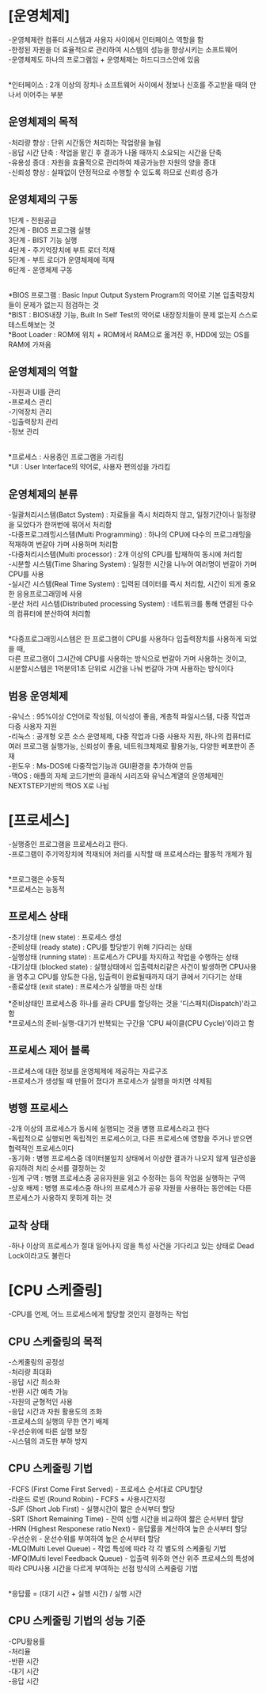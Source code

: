 <h1> [운영체제] </h1> 
  -운영체제란 컴퓨터 시스템과 사용자 사이에서 인터페이스 역할을 함 <br>
  -한정된 자원을 더 효율적으로 관리하여 시스템의 성능을 향상시키는 소프트웨어 <br>
  -운영체제도 하나의 프로그램임 + 운영체제는 하드디크스안에 있음 <br> <br>

  *인터페이스 : 2개 이상의 장치나 소프트웨어 사이에서 정보나 신호를 주고받을 때의 만나서 이어주는 부분 <br>

<h2> 운영체제의 목적 </h2>
  -처리량 향상 : 단위 시간동안 처리하는 작업량을 늘림 <br>
  -응답 시간 단축 : 작업을 맡긴 후 결과가 나올 때까지 소요되는 시간을 단축 <br>
  -유용성 증대 : 자원을 효율적으로 관리하여 제공가능한 자원의 양을 증대 <br>
  -신뢰성 향상 : 실패없이 안정적으로 수행할 수 있도록 하므로 신뢰성 증가 <br>

<h2> 운영체제의 구동 </h2>
  1단계 - 전원공급  <br>
  2단계 - BIOS 프로그램 실행 <br>
  3단계 - BIST 기능 실행 <br>
  4단계 - 주기억장치에 부트 로더 적재 <br>
  5단계 - 부트 로더가 운영체제에 적재 <br>
  6단계 - 운영체제 구동 <br> <br>
 
  *BIOS 프로그램 : Basic Input Output System Program의 약어로 기본 입출력장치들이 문제가 없는지 점검하는 것 <br>
  *BIST : BIOS내장 기능, Built In Self Test의 약어로 내장장치들이 문제 없는지 스스로 테스트해보는 것 <br>
  *Boot Loader : ROM에 위치 + ROM에서 RAM으로 옮겨진 후, HDD에 있는 OS를 RAM에 가져옴 <br> 
  
<h2> 운영체제의 역할 </h2>
  -자원과 UI를 관리 <br>
  -프로세스 관리 <br>
  -기억장치 관리 <br>
  -입출력장치 관리 <br>
  -정보 관리 <br> <br>
   
  *프로세스 : 사용중인 프로그램을 가리킴 <br>
  *UI : User Interface의 약어로, 사용자 편의성을 가리킴 <br>
   
<h2> 운영체제의 분류 </h2> 
  -일괄처리시스템(Batct System) : 자료들을 즉시 처리하지 않고, 일정기간이나 일정량을 모았다가 한꺼번에 묶어서 처리함 <br>
  -다중프로그래밍시스템(Multi Programming) : 하나의 CPU에 다수의 프로그래밍을 적재하여 번갈아 가며 사용하며 처리함 <br>
  -다중처리시스템(Multi processor) : 2개 이상의 CPU를 탑재하여 동시에 처리함 <br>
  -시분할 시스템(Time Sharing System) : 일정한 시간을 나누어 여러명이 번갈아 가며 CPU를 사용 <br> 
  -실시간 시스템(Real Time System) : 입력된 데이터를 즉시 처리함, 시간이 되게 중요한 응용프로그래밍에 사용 <br>
  -분산 처리 시스템(Distributed processing System) : 네트워크를 통해 연결된 다수의 컴퓨터에 분산하여 처리함 <br> <br>
     
  *다중프로그래밍시스템은 한 프로그램이 CPU를 사용하다 입출력장치를 사용하게 되었을 때, <br>
  다른 프로그램이 그시간에 CPU를 사용하는 방식으로 번갈아 가며 사용하는 것이고, <br>
  시분할시스템은 1억분의1초 단위로 시간을 나눠 번갈아 가며 사용하는 방식이다 <br>

<h2> 범용 운영체제 </h2>
  -유닉스 : 95%이상 C언어로 작성됨, 이식성이 좋음, 계층적 파일시스템, 다중 작업과 다중 사용자 지원 <br>
  -리눅스 : 공개형 오픈 소스 운영체제, 다중 작업과 다중 사용자 지원, 하나의 컴퓨터로 여러 프로그램 실행가능, 신뢰성이 좋음, 네트워크체제로 활용가능, 다양한 베포판이 존재 <br>
  -윈도우 : Ms-DOS에 다중작업기능과 GUI환경을 추가하여 만듬 <br>
  -맥OS : 애플의 자체 코드기반의 클래식 시리즈와 유닉스계열의 운영체제인 NEXTSTEP기반의 맥OS X로 나뉨 <br>

<h1> [프로세스] </h1>
  -실행중인 프로그램을 프로세스라고 한다. <br> 
  -프로그램이 주기억장치에 적재되어 처리를 시작할 때 프로세스라는 활동적 개체가 됨 <br> <br>
 
   *프로그램은 수동적 <br>
   *프로세스는 능동적 <br>

<h2> 프로세스 상태 </h2>
  -초기상태 (new state) : 프로세스 생성 <br>
  -준비상태 (ready state) : CPU를 할당받기 위해 기다리는 상태 <br>
  -실행상태 (running state) : 프로세스가 CPU를 차지하고 작업을 수행하는 상태 <br>
  -대기상태 (blocked state) : 실행상태에서 입출력처리같은 사건이 발생하면 CPU사용을 멈추고 CPU를 양도한 다음, 입출력이 완료될때까지 대기 큐에서 기다기는 상태 <br>
  -종료상태 (exit state) : 프로세스가 실행을 마친 상태 <br>

  *준비상태인 프로세스중 하나를 골라 CPU를 할당하는 것을 '디스패치(Dispatch)'라고함 <br>
  *프로세스의 준비-실행-대기가 반복되는 구간을 'CPU 싸이클(CPU Cycle)'이라고 함 <br>
  
<h2> 프로세스 제어 블록 </h2>
  -프로세스에 대한 정보를 운영체제에 제공하는 자료구조 <br>
  -프로세스가 생성될 때 만들어 졌다가 프로세스가 실행을 마치면 삭제됨 <br>
  
<h2> 병행 프로세스 </h2>
  -2개 이상의 프로세스가 동시에 실행되는 것을 병행 프로세스라고 한다 <br>
  -독립적으로 실행되면 독립적인 프로세스이고, 다른 프로세스에 영향을 주거나 받으면 협력적인 프로세스이다 <br>
  -동기화 : 병행 프로세스중 데이터불일치 상태에서 이상한 결과가 나오지 않게 일관성을 유지하려 처리 순서를 결정하는 것 <br>
  -임계 구역 : 병행 프로세스중 공유자원을 읽고 수정하는 등의 작업을 실행하는 구역 <br>
  -상호 배제 : 병행 프로세스중 하나의 프로세스가 공유 자원을 사용하는 동안에는 다른 프로세스가 사용하지 못하게 하는 것 <br>
  
<h2> 교착 상태 </h2>
  -하나 이상의 프로세스가 절대 일어나지 않을 특성 사건을 기다리고 있는 상태로 Dead Lock이라고도 불린다 <br>
  
<h1> [CPU 스케줄링] </h1>
  -CPU를 언제, 어느 프로세스에게 할당할 것인지 결정하는 작업 <br>
  
<h2> CPU 스케줄링의 목적 </h2>
  -스케줄링의 공정성 <br>
  -처리량 최대화 <br>
  -응답 시간 최소화 <br>
  -반환 시간 예측 가능 <br>
  -자원의 균형적인 사용 <br>
  -응답 시간과 자원 활용도의 조화 <br>
  -프로세스의 실행의 무한 연기 배제 <br>
  -우선순위에 따른 실행 보장 <br>
  -시스템의 과도한 부하 방지 <br>
  
<h2> CPU 스케줄링 기법 </h2>
  -FCFS (First Come First Served) - 프로세스 순서대로 CPU할당 <br> 
  -라운드 로빈 (Round Robin) - FCFS + 사용시간지정 <br>
  -SJF (Short Job First) - 실행시간이 짧은 순서부터 할당 <br>
  -SRT (Short Remaining Time) - 잔여 싱핼 시간을 비교하여 짧은 순서부터 할당 <br>
  -HRN (Highest Responese ratio Next) - 응답률을 계산하여 높은 순서부터 할당 <br>
  -우선순위 - 운선수위를 부여하여 높은 순서부터 할당 <br>
  -MLQ(Multi Level Queue) - 작업 특성에 따라 각 각 별도의 스케줄링 기법 <br>
  -MFQ(Multi level Feedback Queue) - 입출력 위주와 연산 위주 프로세스의 특성에 따라 CPU사용 시간을 다르게 부여하는 선점 방식의 스케줄링 기법 <br> <br>
  
  *응답률 = (대기 시간 + 실행 시간) / 실행 시간

<h2> CPU 스케줄링 기법의 성능 기준 </h2>
  -CPU활용률 <br>
  -처리율 <br>
  -반환 시간 <br>
  -대기 시간 <br>
  -응답 시간 <br>

